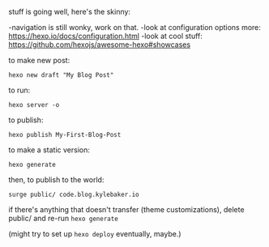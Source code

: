 stuff is going well, here's the skinny:

-navigation is still wonky, work on that.
-look at configuration options more: https://hexo.io/docs/configuration.html
-look at cool stuff: https://github.com/hexojs/awesome-hexo#showcases

to make new post:

`hexo new draft "My Blog Post"`

to run:

`hexo server -o`

to publish:

`hexo publish My-First-Blog-Post`

to make a static version:

`hexo generate`

then, to publish to the world:

`surge public/ code.blog.kylebaker.io`

if there's anything that doesn't transfer (theme customizations), delete public/ and re-run `hexo generate`

(might try to set up `hexo deploy` eventually, maybe.)
